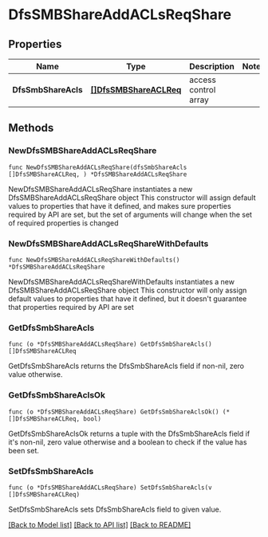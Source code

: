 # DfsSMBShareAddACLsReqShare

## Properties

Name | Type | Description | Notes
------------ | ------------- | ------------- | -------------
**DfsSmbShareAcls** | [**[]DfsSMBShareACLReq**](DfsSMBShareACLReq.md) | access control array | 

## Methods

### NewDfsSMBShareAddACLsReqShare

`func NewDfsSMBShareAddACLsReqShare(dfsSmbShareAcls []DfsSMBShareACLReq, ) *DfsSMBShareAddACLsReqShare`

NewDfsSMBShareAddACLsReqShare instantiates a new DfsSMBShareAddACLsReqShare object
This constructor will assign default values to properties that have it defined,
and makes sure properties required by API are set, but the set of arguments
will change when the set of required properties is changed

### NewDfsSMBShareAddACLsReqShareWithDefaults

`func NewDfsSMBShareAddACLsReqShareWithDefaults() *DfsSMBShareAddACLsReqShare`

NewDfsSMBShareAddACLsReqShareWithDefaults instantiates a new DfsSMBShareAddACLsReqShare object
This constructor will only assign default values to properties that have it defined,
but it doesn't guarantee that properties required by API are set

### GetDfsSmbShareAcls

`func (o *DfsSMBShareAddACLsReqShare) GetDfsSmbShareAcls() []DfsSMBShareACLReq`

GetDfsSmbShareAcls returns the DfsSmbShareAcls field if non-nil, zero value otherwise.

### GetDfsSmbShareAclsOk

`func (o *DfsSMBShareAddACLsReqShare) GetDfsSmbShareAclsOk() (*[]DfsSMBShareACLReq, bool)`

GetDfsSmbShareAclsOk returns a tuple with the DfsSmbShareAcls field if it's non-nil, zero value otherwise
and a boolean to check if the value has been set.

### SetDfsSmbShareAcls

`func (o *DfsSMBShareAddACLsReqShare) SetDfsSmbShareAcls(v []DfsSMBShareACLReq)`

SetDfsSmbShareAcls sets DfsSmbShareAcls field to given value.



[[Back to Model list]](../README.md#documentation-for-models) [[Back to API list]](../README.md#documentation-for-api-endpoints) [[Back to README]](../README.md)


